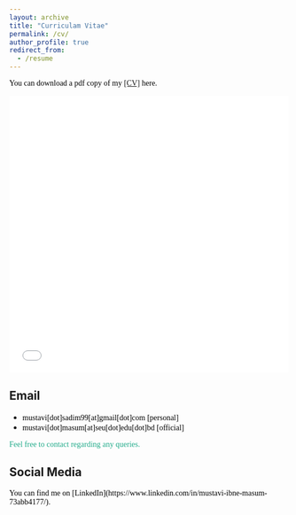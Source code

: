 ```yaml
---
layout: archive
title: "Curriculam Vitae"
permalink: /cv/
author_profile: true
redirect_from:
  - /resume
---
```

<span style="color:black; font-family:Georgia;">You can download a pdf copy of my <a href="../files/CV/cv of Mustavi_Ibne_Masum.pdf">[CV]</a> here.</span>

<iframe src="/files/CV/cv of Mustavi_Ibne_Masum.pdf" width="100%" height="500" frameborder="no" border="0" marginwidth="0" marginheight="0"></iframe>

<br>


## Email
+ <span style="font-family:Trebuchet MS; color:black;">mustavi[dot]sadim99[at]gmail[dot]com [personal] </span><br/>
+ <span style="font-family:Trebuchet MS; color:black;">mustavi[dot]masum[at]seu[dot]edu[dot]bd [official] </span><br/>
<!-- + <span style="font-family:Trebuchet MS; color:black;">mustavi[at]rite[dot]com[dot]bd [official] </span><br/> -->
<!-- + <span style="font-family:Trebuchet MS; color:black;"> [official] </span> -->

<span style="color:#1FAB89; font-family:Georgia;">Feel free to contact regarding any queries.</span><br>
## Social Media
<span style="color:black; font-family:Georgia;">
You can find me on [LinkedIn](https://www.linkedin.com/in/mustavi-ibne-masum-73abb4177/).
</span>

<!-- ## Office
[Office website](https://www.rite.com.bd/)
<address>
<span style="color:black; font-family:Georgia;">
RITE Solutions Ltd,<br>
Corporate Office,<br>
House No-90, Road-17/A, Block-E, Banani,<br>
Dhaka - 1213, Bangladesh
</span> 
</address> 
<br/>

<iframe src="https://www.google.com/maps/embed?pb=!1m14!1m8!1m3!1d14602.984280863619!2d90.4092546!3d23.7920551!3m2!1i1024!2i768!4f13.1!3m3!1m2!1s0x3755c70bfdf7b75b%3A0x4f0ec5905b732fbf!2sRITE%20Solutions%20Ltd!5e0!3m2!1sen!2sbd!4v1708930575513!5m2!1sen!2sbd" width="600" height="450" style="border:0;" allowfullscreen="" loading="lazy" referrerpolicy="no-referrer-when-downgrade"></iframe> -->

